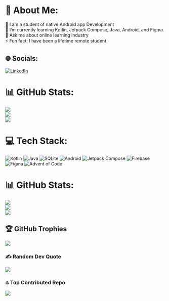 # 💫 About Me:
🔭 I am a student of native Android app Development<br>🌱 I’m currently learning Kotlin, Jetpack Compose, Java, Android, and Figma.<br>💬 Ask me about online learning industry<br>⚡ Fun fact: I have been a lifetime remote student


## 🌐 Socials:
[![LinkedIn](https://img.shields.io/badge/LinkedIn-%230077B5.svg?logo=linkedin&logoColor=white)](https://linkedin.com/in/mainactivitykt) 
# 📊 GitHub Stats:
![](https://github-readme-stats.vercel.app/api?username=mainactivitykt&theme=tokyonight&hide_border=false&include_all_commits=true&count_private=true)<br/>
![](https://github-readme-streak-stats.herokuapp.com/?user=mainactivitykt&theme=tokyonight&hide_border=false)<br/>
![](https://github-readme-stats.vercel.app/api/top-langs/?username=mainactivitykt&theme=tokyonight&hide_border=false&include_all_commits=true&count_private=true&layout=compact)

# 💻 Tech Stack:

![Kotlin](https://img.shields.io/badge/kotlin-%237F52FF.svg?style=for-the-badge&logo=kotlin&logoColor=white)
![Java](https://img.shields.io/badge/java-%23ED8B00.svg?style=for-the-badge&logo=openjdk&logoColor=white)
![SQLite](https://img.shields.io/badge/sqlite-%2307405e.svg?style=for-the-badge&logo=sqlite&logoColor=white)
![Android](https://img.shields.io/badge/Android-%232B2A33.svg?style=for-the-badge&logo=android&logoColor=green)
![Jetpack Compose](https://img.shields.io/badge/Jetpack%20Compose-4285F4.svg?style=for-the-badge&logo=Jetpack-Compose&logoColor=white)
![Firebase](https://img.shields.io/badge/Firebase-039BE5?style=for-the-badge&logo=Firebase&logoColor=white) 
![Figma](https://img.shields.io/badge/figma-%23F24E1E.svg?style=for-the-badge&logo=figma&logoColor=white)
![Advent of Code](https://img.shields.io/badge/Advent%20Of%20Code-FFFF66.svg?style=for-the-badge&logo=Advent-Of-Code&logoColor=black)

# 📊 GitHub Stats:

![](https://github-readme-stats.vercel.app/api?username=mainActivityKt&theme=nightowl&hide_border=false&include_all_commits=false&count_private=false)<br/>
![](https://github-readme-streak-stats.herokuapp.com/?user=mainActivityKt&theme=nightowl&hide_border=false)<br/>
![](https://github-readme-stats.vercel.app/api/top-langs/?username=mainActivityKt&theme=nightowl&hide_border=false&include_all_commits=false&count_private=false&layout=compact)

## 🏆 GitHub Trophies
![](https://github-profile-trophy.vercel.app/?username=mainactivitykt&theme=tokyonight&no-frame=true&no-bg=false&margin-w=4)

### ✍️ Random Dev Quote
![](https://quotes-github-readme.vercel.app/api?type=horizontal&theme=tokyonight)

### 🔝 Top Contributed Repo
![](https://github-contributor-stats.vercel.app/api?username=mainactivitykt&limit=5&theme=tokyonight&combine_all_yearly_contributions=true)

<!-- Proudly created with GPRM ( https://gprm.itsvg.in ) -->

